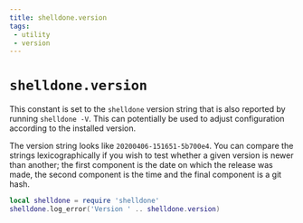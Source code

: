 ```yaml
---
title: shelldone.version
tags:
 - utility
 - version
---
```

# `shelldone.version`

This constant is set to the `shelldone` version string that is also reported
by running `shelldone -V`.  This can potentially be used to adjust configuration
according to the installed version.

The version string looks like `20200406-151651-5b700e4`.  You can compare the
strings lexicographically if you wish to test whether a given version is newer
than another; the first component is the date on which the release was made,
the second component is the time and the final component is a git hash.

```lua
local shelldone = require 'shelldone'
shelldone.log_error('Version ' .. shelldone.version)
```



